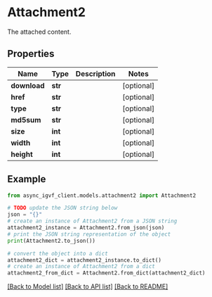 # Attachment2

The attached content.

## Properties

Name | Type | Description | Notes
------------ | ------------- | ------------- | -------------
**download** | **str** |  | [optional] 
**href** | **str** |  | [optional] 
**type** | **str** |  | [optional] 
**md5sum** | **str** |  | [optional] 
**size** | **int** |  | [optional] 
**width** | **int** |  | [optional] 
**height** | **int** |  | [optional] 

## Example

```python
from async_igvf_client.models.attachment2 import Attachment2

# TODO update the JSON string below
json = "{}"
# create an instance of Attachment2 from a JSON string
attachment2_instance = Attachment2.from_json(json)
# print the JSON string representation of the object
print(Attachment2.to_json())

# convert the object into a dict
attachment2_dict = attachment2_instance.to_dict()
# create an instance of Attachment2 from a dict
attachment2_from_dict = Attachment2.from_dict(attachment2_dict)
```
[[Back to Model list]](../README.md#documentation-for-models) [[Back to API list]](../README.md#documentation-for-api-endpoints) [[Back to README]](../README.md)



